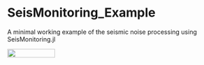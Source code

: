 # SeisMonitoring_Example
A minimal working example of the seismic noise processing using SeisMonitoring.jl

<a href="https://nbviewer.org/github/kura-okubo/SeisMonitoring_Example/blob/main/code/run_seismonitoring.ipynb" target="_blank">
   <img align="left"
      src="https://raw.githubusercontent.com/jupyter/design/master/logos/Badges/nbviewer_badge.png" 
      width="109" height="20">
</a>
